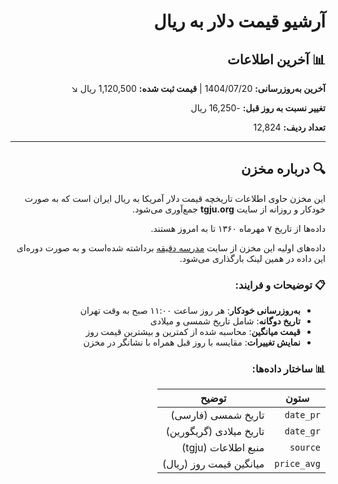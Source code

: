 
<div dir="rtl" align="right">
  <h1>آرشیو قیمت دلار به ریال</h1>

  <h2>📊 آخرین اطلاعات</h2>
  <p><strong>آخرین به‌روزرسانی:</strong> 1404/07/20 | <strong>قیمت ثبت شده:</strong> 1,120,500 ریال ↘️</p>
  <p><strong>تغییر نسبت به روز قبل:</strong> -16,250 ریال</p>
  <p><strong>تعداد ردیف‌:</strong> 12,824</p>

  <hr />

  <h2>🔍 درباره مخزن</h2>
  <p>این مخزن حاوی اطلاعات تاریخچه قیمت دلار آمریکا به ریال ایران است که به صورت خودکار و روزانه از سایت <strong>tgju.org</strong> جمع‌آوری می‌شود.</p>
  <p>داده‌ها از تاریخ ۷ مهرماه ۱۳۶۰ تا به امروز هستند.</p>
  <p>داده‌های اولیه این مخزن از سایت <a href="https://d-learn.ir/usd-price/">مدرسه دقیقه</a> برداشته شده‌است و به صورت دوره‌ای این داده‌ در همین لینک بارگذاری می‌شود.</p>

  <h3>📋 توضیحات و فرایند:</h3>
  <ul>
    <li><strong>به‌روزرسانی خودکار</strong>: هر روز ساعت ۱۱:۰۰ صبح به وقت تهران</li>
    <li><strong>تاریخ دوگانه</strong>: شامل تاریخ شمسی و میلادی</li>
    <li><strong>قیمت میانگین</strong>: محاسبه شده از کمترین و بیشترین قیمت روز</li>
    <li><strong>نمایش تغییرات</strong>: مقایسه با روز قبل همراه با نشانگر در مخزن</li>
  </ul>

  <h3>📊 ساختار داده‌ها:</h3>
  <table>
    <thead>
      <tr><th>ستون</th><th>توضیح</th></tr>
    </thead>
    <tbody>
      <tr><td><code>date_pr</code></td><td>تاریخ شمسی (فارسی)</td></tr>
      <tr><td><code>date_gr</code></td><td>تاریخ میلادی (گریگورین)</td></tr>
      <tr><td><code>source</code></td><td>منبع اطلاعات (tgju)</td></tr>
      <tr><td><code>price_avg</code></td><td>میانگین قیمت روز (ریال)</td></tr>
    </tbody>
  </table>
</div>
